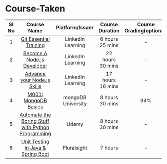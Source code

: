# Course-Taken

| Sl No  | Course Name  | Platform/Issuer  | Course Duration | Course Grading(optional) |
|:-:|:-:|:-:|:-:|:-:|
| 1  | [Git Essential Training](https://raw.githubusercontent.com/shravan20/certificates/main/Course-Taken/CertificateOfCompletion_Git%20Essential%20Training%20(2012)-page-001.jpg)  | LinkedIn Learning  | 6 hours 25 mins  | - |
| 2  | [Become A Node.js Developer](https://raw.githubusercontent.com/shravan20/certificates/main/Course-Taken/CertificateOfCompletion_Become%20A%20Node%20Js%20Developer-page-001.jpg)  | LinkedIn Learning  | 22 hours 30 mins  | - |
| 3  | [Advance your Node.js Skills](https://raw.githubusercontent.com/shravan20/certificates/main/Course-Taken/CertificateOfCompletion_Advance%20your%20Node.js%20Skills-page-001.jpg)  | LinkedIn Learning  | 17 hours 16 mins  | - |
| 4  | [M001: MongoDB Basics](https://raw.githubusercontent.com/shravan20/certificates/main/Course-Taken/M001_proof_of_completion.jpeg)  | mongoDB University  | 8 hours 30 mins | 94% |
| 5  | [Automate the Boring Stuff with Python Programming](./AutomatetheBoringStuffwithPythonProgramming.jpg)  | Udemy  | 8 hours 30 mins | - |
| 6  | [Unit Testing in Java & Spring Boot](https://github.com/shravan20/certificates/tree/main/Course-Taken/Unit%20Testing%20in%20Java%20%26%20Spring%20Boot)  | Pluralsight  | 7 hours | - |


